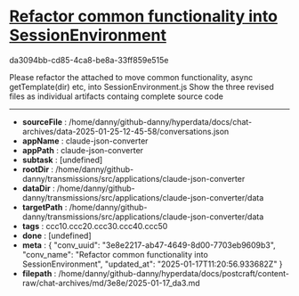 # [Refactor common functionality into SessionEnvironment](https://claude.ai/chat/3e8e2217-ab47-4649-8d00-7703eb9609b3)

da3094bb-cd85-4ca8-be8a-33ff859e515e

Please refactor the attached to move common functionality, async getTemplate(dir) etc, into SessionEnvironment.js Show the three revised files as individual artifacts containg complete source code

---

* **sourceFile** : /home/danny/github-danny/hyperdata/docs/chat-archives/data-2025-01-25-12-45-58/conversations.json
* **appName** : claude-json-converter
* **appPath** : claude-json-converter
* **subtask** : [undefined]
* **rootDir** : /home/danny/github-danny/transmissions/src/applications/claude-json-converter
* **dataDir** : /home/danny/github-danny/transmissions/src/applications/claude-json-converter/data
* **targetPath** : /home/danny/github-danny/transmissions/src/applications/claude-json-converter/data
* **tags** : ccc10.ccc20.ccc30.ccc40.ccc50
* **done** : [undefined]
* **meta** : {
  "conv_uuid": "3e8e2217-ab47-4649-8d00-7703eb9609b3",
  "conv_name": "Refactor common functionality into SessionEnvironment",
  "updated_at": "2025-01-17T11:20:56.933682Z"
}
* **filepath** : /home/danny/github-danny/hyperdata/docs/postcraft/content-raw/chat-archives/md/3e8e/2025-01-17_da3.md